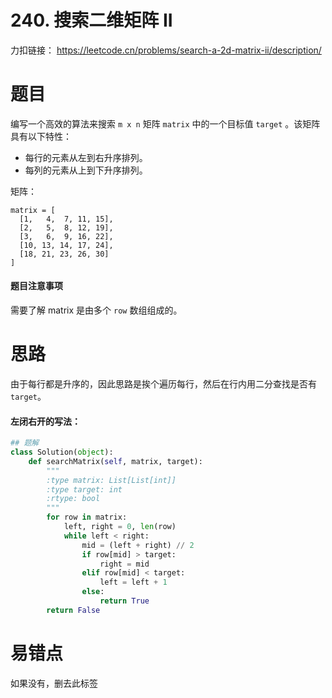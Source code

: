 # 240. 搜索二维矩阵 II

力扣链接： https://leetcode.cn/problems/search-a-2d-matrix-ii/description/

# 题目
编写一个高效的算法来搜索 `m x n` 矩阵 `matrix` 中的一个目标值 `target` 。该矩阵具有以下特性：

- 每行的元素从左到右升序排列。
- 每列的元素从上到下升序排列。

矩阵：
```
matrix = [
  [1,   4,  7, 11, 15],
  [2,   5,  8, 12, 19],
  [3,   6,  9, 16, 22],
  [10, 13, 14, 17, 24],
  [18, 21, 23, 26, 30]
]
```
#### 题目注意事项
需要了解 matrix 是由多个 `row` 数组组成的。
# 思路
由于每行都是升序的，因此思路是挨个遍历每行，然后在行内用二分查找是否有 `target`。

#### 左闭右开的写法：
```Python
## 题解
class Solution(object):
    def searchMatrix(self, matrix, target):
        """
        :type matrix: List[List[int]]
        :type target: int
        :rtype: bool
        """
        for row in matrix:
            left, right = 0, len(row)
            while left < right:
                mid = (left + right) // 2
                if row[mid] > target:
                    right = mid
                elif row[mid] < target:
                    left = left + 1
                else:
                    return True
        return False
```

# 易错点
如果没有，删去此标签